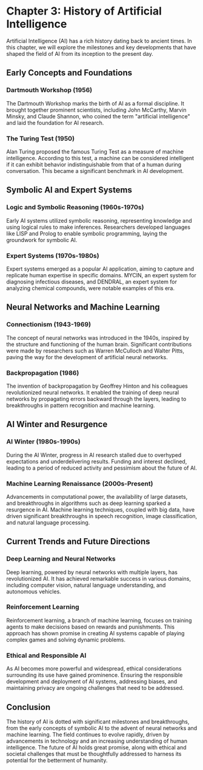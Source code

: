 Chapter 3: History of Artificial Intelligence
=============================================

Artificial Intelligence (AI) has a rich history dating back to ancient times. In this chapter, we will explore the milestones and key developments that have shaped the field of AI from its inception to the present day.

Early Concepts and Foundations
------------------------------

### Dartmouth Workshop (1956)

The Dartmouth Workshop marks the birth of AI as a formal discipline. It brought together prominent scientists, including John McCarthy, Marvin Minsky, and Claude Shannon, who coined the term "artificial intelligence" and laid the foundation for AI research.

### The Turing Test (1950)

Alan Turing proposed the famous Turing Test as a measure of machine intelligence. According to this test, a machine can be considered intelligent if it can exhibit behavior indistinguishable from that of a human during conversation. This became a significant benchmark in AI development.

Symbolic AI and Expert Systems
------------------------------

### Logic and Symbolic Reasoning (1960s-1970s)

Early AI systems utilized symbolic reasoning, representing knowledge and using logical rules to make inferences. Researchers developed languages like LISP and Prolog to enable symbolic programming, laying the groundwork for symbolic AI.

### Expert Systems (1970s-1980s)

Expert systems emerged as a popular AI application, aiming to capture and replicate human expertise in specific domains. MYCIN, an expert system for diagnosing infectious diseases, and DENDRAL, an expert system for analyzing chemical compounds, were notable examples of this era.

Neural Networks and Machine Learning
------------------------------------

### Connectionism (1943-1969)

The concept of neural networks was introduced in the 1940s, inspired by the structure and functioning of the human brain. Significant contributions were made by researchers such as Warren McCulloch and Walter Pitts, paving the way for the development of artificial neural networks.

### Backpropagation (1986)

The invention of backpropagation by Geoffrey Hinton and his colleagues revolutionized neural networks. It enabled the training of deep neural networks by propagating errors backward through the layers, leading to breakthroughs in pattern recognition and machine learning.

AI Winter and Resurgence
------------------------

### AI Winter (1980s-1990s)

During the AI Winter, progress in AI research stalled due to overhyped expectations and underdelivering results. Funding and interest declined, leading to a period of reduced activity and pessimism about the future of AI.

### Machine Learning Renaissance (2000s-Present)

Advancements in computational power, the availability of large datasets, and breakthroughs in algorithms such as deep learning sparked a resurgence in AI. Machine learning techniques, coupled with big data, have driven significant breakthroughs in speech recognition, image classification, and natural language processing.

Current Trends and Future Directions
------------------------------------

### Deep Learning and Neural Networks

Deep learning, powered by neural networks with multiple layers, has revolutionized AI. It has achieved remarkable success in various domains, including computer vision, natural language understanding, and autonomous vehicles.

### Reinforcement Learning

Reinforcement learning, a branch of machine learning, focuses on training agents to make decisions based on rewards and punishments. This approach has shown promise in creating AI systems capable of playing complex games and solving dynamic problems.

### Ethical and Responsible AI

As AI becomes more powerful and widespread, ethical considerations surrounding its use have gained prominence. Ensuring the responsible development and deployment of AI systems, addressing biases, and maintaining privacy are ongoing challenges that need to be addressed.

Conclusion
----------

The history of AI is dotted with significant milestones and breakthroughs, from the early concepts of symbolic AI to the advent of neural networks and machine learning. The field continues to evolve rapidly, driven by advancements in technology and an increasing understanding of human intelligence. The future of AI holds great promise, along with ethical and societal challenges that must be thoughtfully addressed to harness its potential for the betterment of humanity.
